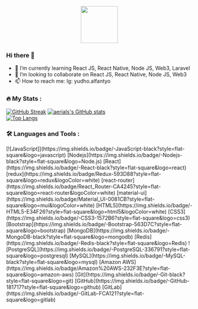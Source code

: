 <div id="header" align="center">
  <img src="https://media.giphy.com/media/jdPMeyv9rn0hZHh8n9/giphy.gif" width="100"/>
</div>

### Hi there 👋

- 🌱 I’m currently learning React JS, React Native, Node JS, Web3, Laravel
- 👯 I’m looking to collaborate on React JS, React Native, Node JS, Web3
- 📫 How to reach me: Ig: yudho.alfantyo

### :fire: My Stats :
[![GitHub Streak](https://streak-stats.demolab.com?user=aeriaIs&theme=blood&border_radius=5&date_format=M%20j%5B%2C%20Y%5D)](https://github.com/aeriaIs)
[![aerials's GitHub stats](https://github-readme-stats.vercel.app/api?username=aeriaIs)](https://github.com/aeriaIs)
<br/>
[![Top Langs](https://github-readme-stats.vercel.app/api/top-langs/?username=aeriaIs&layout=compact&theme=vue)](https://github.com/aeriaIs?tab=repositories)
### :hammer_and_wrench: Languages and Tools :

<div>
[![JavaScript]](https://img.shields.io/badge/-JavaScript-black?style=flat-square&logo=javascript)
[Nodejs](https://img.shields.io/badge/-Nodejs-black?style=flat-square&logo=Node.js)
[React](https://img.shields.io/badge/-React-black?style=flat-square&logo=react)
[redux](https://img.shields.io/badge/Redux-593D88?style=flat-square&logo=redux&logoColor=white)
[react-router](https://img.shields.io/badge/React_Router-CA4245?style=flat-square&logo=react-router&logoColor=white)
[material-ui](https://img.shields.io/badge/Material_UI-0081CB?style=flat-square&logo=mui&logoColor=white)
[HTML5](https://img.shields.io/badge/-HTML5-E34F26?style=flat-square&logo=html5&logoColor=white)
[CSS3](https://img.shields.io/badge/-CSS3-1572B6?style=flat-square&logo=css3)
[Bootstrap](https://img.shields.io/badge/-Bootstrap-563D7C?style=flat-square&logo=bootstrap)
[MongoDB](https://img.shields.io/badge/-MongoDB-black?style=flat-square&logo=mongodb)
[Redis](https://img.shields.io/badge/-Redis-black?style=flat-square&logo=Redis)
![PostgreSQL](https://img.shields.io/badge/-PostgreSQL-336791?style=flat-square&logo=postgresql)
[MySQL](https://img.shields.io/badge/-MySQL-black?style=flat-square&logo=mysql)
[Amazon AWS](https://img.shields.io/badge/Amazon%20AWS-232F3E?style=flat-square&logo=amazon-aws)
[Git](https://img.shields.io/badge/-Git-black?style=flat-square&logo=git)
[GitHub](https://img.shields.io/badge/-GitHub-181717?style=flat-square&logo=github)
[GitLab](https://img.shields.io/badge/-GitLab-FCA121?style=flat-square&logo=gitlab)

</div>

